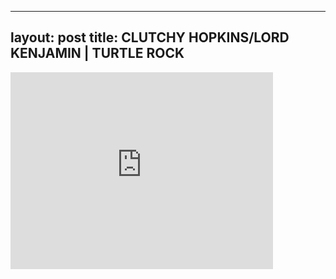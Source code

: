 

---
layout: post
title: CLUTCHY HOPKINS/LORD KENJAMIN | TURTLE ROCK
---


<iframe width="420" height="315" src="http://www.youtube.com/embed/qmU8LZSXddY" frameborder="0" allowfullscreen></iframe>

